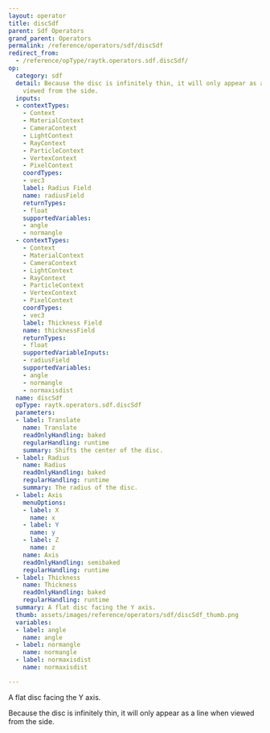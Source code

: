```yaml
---
layout: operator
title: discSdf
parent: Sdf Operators
grand_parent: Operators
permalink: /reference/operators/sdf/discSdf
redirect_from:
  - /reference/opType/raytk.operators.sdf.discSdf/
op:
  category: sdf
  detail: Because the disc is infinitely thin, it will only appear as a line when
    viewed from the side.
  inputs:
  - contextTypes:
    - Context
    - MaterialContext
    - CameraContext
    - LightContext
    - RayContext
    - ParticleContext
    - VertexContext
    - PixelContext
    coordTypes:
    - vec3
    label: Radius Field
    name: radiusField
    returnTypes:
    - float
    supportedVariables:
    - angle
    - normangle
  - contextTypes:
    - Context
    - MaterialContext
    - CameraContext
    - LightContext
    - RayContext
    - ParticleContext
    - VertexContext
    - PixelContext
    coordTypes:
    - vec3
    label: Thickness Field
    name: thicknessField
    returnTypes:
    - float
    supportedVariableInputs:
    - radiusField
    supportedVariables:
    - angle
    - normangle
    - normaxisdist
  name: discSdf
  opType: raytk.operators.sdf.discSdf
  parameters:
  - label: Translate
    name: Translate
    readOnlyHandling: baked
    regularHandling: runtime
    summary: Shifts the center of the disc.
  - label: Radius
    name: Radius
    readOnlyHandling: baked
    regularHandling: runtime
    summary: The radius of the disc.
  - label: Axis
    menuOptions:
    - label: X
      name: x
    - label: Y
      name: y
    - label: Z
      name: z
    name: Axis
    readOnlyHandling: semibaked
    regularHandling: runtime
  - label: Thickness
    name: Thickness
    readOnlyHandling: baked
    regularHandling: runtime
  summary: A flat disc facing the Y axis.
  thumb: assets/images/reference/operators/sdf/discSdf_thumb.png
  variables:
  - label: angle
    name: angle
  - label: normangle
    name: normangle
  - label: normaxisdist
    name: normaxisdist

---
```



A flat disc facing the Y axis.

Because the disc is infinitely thin, it will only appear as a line when viewed from the side.